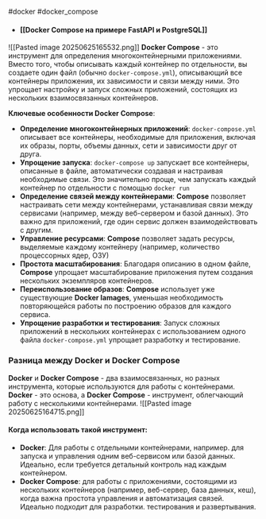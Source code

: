 #docker #docker_compose

- #### [[Docker Compose на примере FastAPI и PostgreSQL]]

![[Pasted image 20250625165532.png]]
**Docker Compose** - это инструмент для определения многоконтейнерными приложениями. Вместо того, чтобы описывать каждый контейнер по отдельности, вы создаете один файл (обычно `docker-compose.yml`), описывающий все контейнеры приложения, их зависимости и связи между ними. Это упрощает настройку и запуск сложных приложений, состоящих из нескольких взаимосвязанных контейнеров.

**Ключевые особенности Docker Compose**:
- **Определение многоконтейнерных приложений**: `docker-compose.yml` описывает все контейнеры, необходимые для приложения, включая их образы, порты, объемы данных, сети и зависимости друг от друга.
- **Упрощение запуска**: `docker-compose up` запускает все контейнеры, описанные в файле, автоматически создавая и настраивая необходимые связи. Это значительно проще, чем запускать каждый контейнер по отдельности с помощью `docker run`
- **Определение связей между контейнерами**: **Compose** позволяет настраивать сети между контейнерами, устанавливая связи между сервисами (например, между веб-сервером и базой данных). Это важно для приложений, где один сервис должен взаимодействовать с другим.
- **Управление ресурсами**: **Compose** позволяет задать ресурсы, выделяемые каждому контейнеру (например, количество процессорных ядер, ОЗУ)
- **Простота масштабирования**: Благодаря описанию в одном файле, **Compose** упрощает масштабирование приложения путем создания нескольких экземпляров контейнеров.
- **Переиспользование образов**: **Compose** использует уже существующие **Docker Iamages**, уменьшая необходимость повторяющейся работы по построению образов для каждого сервиса.
- **Упрощение разработки и тестирования**: Запуск сложных приложений в нескольких контейнерах с использованием одного файла `docker-compose.yml` упрощает разработку и тестирование.

### Разница между **Docker** и **Docker Compose**
**Docker** и **Docker Compose** - два взаимосвязанных, но разных инструмента, которые используются для работы с контейнерами. **Docker** - это основа, а **Docker Compose** - инструмент, облегчающий работу с несколькими контейнерами.
![[Pasted image 20250625164715.png]]

#### Когда использовать такой инструмент:
- **Docker**: Для работы с отдельными контейнерами, например. для запуска и управления одним веб-сервисом или базой данных. Идеально, если требуется детальный контроль над каждым контейнером.
- **Docker Compose**: для работы с приложениями, состоящими из нескольких контейнеров (например, веб-сервер, база данных, кеш), когда важна простота управления и автоматизация связей. Идеально подходит для разработки. тестирования и развертывания.